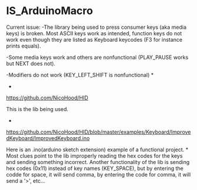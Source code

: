 # IS_ArduinoMacro
Current issue:
-The library being used to press consumer keys (aka media keys) is broken. Most ASCII keys work as intended, function keys do not work even though they are listed as Keyboard keycodes (F3 for instance prints equals). 

-Some media keys work and others are nonfunctional (PLAY_PAUSE works but NEXT does not).

-Modifiers do not work (KEY_LEFT_SHIFT is nonfunctional)
*

*
https://github.com/NicoHood/HID 

This is the lib being used. 

*
https://github.com/NicoHood/HID/blob/master/examples/Keyboard/ImprovedKeyboard/ImprovedKeyboard.ino

Here is an .ino(arduino sketch extension) example of a functional project. 
*
Most clues point to the lib improperly reading the hex codes for the keys and sending something incorrect. Another functionality of the lib is sending hex codes (0x11) instead of key names (KEY_SPACE), but by entering the codde for space, it will send comma, by entering the code for comma, it will send a '>', etc...
